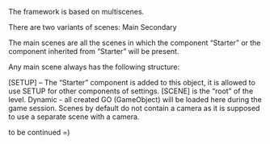 The framework is based on multiscenes.

There are two variants of scenes:
Main
Secondary

The main scenes are all the scenes in which the component “Starter” or the component inherited from “Starter” will be present.

Any main scene always has the following structure:

[SETUP] – The “Starter” component is added to this object, it is allowed to use SETUP for other components of settings.
[SCENE] is the “root” of the level.
Dynamic - all created GO (GameObject) will be loaded here during the game session.
Scenes by default do not contain a camera as it is supposed to use a separate scene with a camera.

to be continued =)